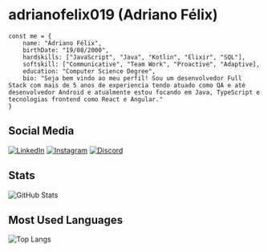 # adrianofelix019 (Adriano Félix)
```
const me = {
    name: "Adriano Félix",
    birthDate: "19/08/2000",
    hardskills: ["JavaScript", "Java", "Kotlin", "Elixir", "SQL"],
    softskill: ["Communicative", "Team Work", "Proactive", "Adaptive],
    education: "Computer Science Degree",
    bio: "Seja bem vindo ao meu perfil! Sou um desenvolvedor Full Stack com mais de 5 anos de experiencia tendo atuado como QA e até desenvolvedor Android e atualmente estou focando em Java, TypeScript e tecnologias frontend como React e Angular."
}
```
## Social Media
[![LinkedIn](https://img.shields.io/badge/LinkedIn-000?style=for-the-badge&logo=linkedin&logoColor=0E76A8)](https://www.linkedin.com/in/adriano-f%C3%A9lix-471030193/)
[![Instagram](https://img.shields.io/badge/Instagram-000?style=for-the-badge&logo=instagram)](https://www.instagram.com/adrianovitor019/)
[![Discord](https://img.shields.io/badge/Discord-000?style=for-the-badge&logo=discord)](https://www.discord.com/in/azefrost_/)

## Stats
![GitHub Stats](https://github-readme-stats.vercel.app/api?username=adrianofelix019&theme=transparent&bg_color=000&border_color=FFF&show_icons=true&icon_color=30A3DC&title_color=FFF&text_color=FFF)

## Most Used Languages
![Top Langs](https://github-readme-stats-git-masterrstaa-rickstaa.vercel.app/api/top-langs/?username=adrianofelix019&bg_color=000&border_color=30A3DC&title_color=E94D5F&text_color=FFF)
